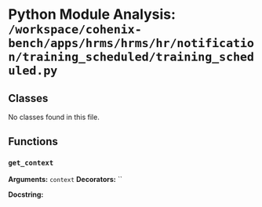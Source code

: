 # Python Module Analysis: `/workspace/cohenix-bench/apps/hrms/hrms/hr/notification/training_scheduled/training_scheduled.py`

## Classes

No classes found in this file.


## Functions

### `get_context`
**Arguments:** `context`
**Decorators:** ``

**Docstring:**
```

```

